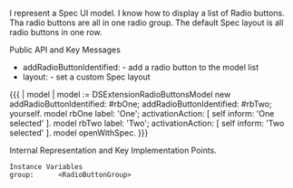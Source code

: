 I represent a Spec UI model.
I know how to display a list of Radio buttons.
Tha radio buttons are all in one radio group.
The default Spec layout is all radio buttons in one row.

Public API and Key Messages

- addRadioButtonIdentified: 		- add a radio button to the model list
- layout: 							- set a custom Spec layout

{{{
| model |
model := DSExtensionRadioButtonsModel new
	addRadioButtonIdentified: #rbOne;
	addRadioButtonIdentified: #rbTwo;
	yourself.
model rbOne 
	label: 'One';
	activationAction: [ self inform: 'One selected' ].
model rbTwo 
	label: 'Two';
	activationAction: [ self inform: 'Two selected' ].
model openWithSpec.
}}}
 
Internal Representation and Key Implementation Points.

    Instance Variables
	group:		<RadioButtonGroup>
